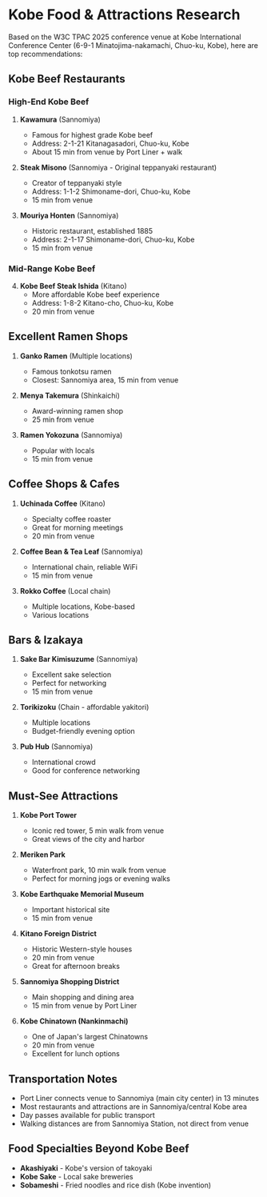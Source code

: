 # Kobe Food & Attractions Research

Based on the W3C TPAC 2025 conference venue at Kobe International Conference Center (6-9-1 Minatojima-nakamachi, Chuo-ku, Kobe), here are top recommendations:

## Kobe Beef Restaurants

### High-End Kobe Beef
1. **Kawamura** (Sannomiya)
   - Famous for highest grade Kobe beef
   - Address: 2-1-21 Kitanagasadori, Chuo-ku, Kobe
   - About 15 min from venue by Port Liner + walk

2. **Steak Misono** (Sannomiya - Original teppanyaki restaurant)
   - Creator of teppanyaki style
   - Address: 1-1-2 Shimoname-dori, Chuo-ku, Kobe
   - 15 min from venue

3. **Mouriya Honten** (Sannomiya)
   - Historic restaurant, established 1885
   - Address: 2-1-17 Shimoname-dori, Chuo-ku, Kobe
   - 15 min from venue

### Mid-Range Kobe Beef
4. **Kobe Beef Steak Ishida** (Kitano)
   - More affordable Kobe beef experience
   - Address: 1-8-2 Kitano-cho, Chuo-ku, Kobe
   - 20 min from venue

## Excellent Ramen Shops

1. **Ganko Ramen** (Multiple locations)
   - Famous tonkotsu ramen
   - Closest: Sannomiya area, 15 min from venue

2. **Menya Takemura** (Shinkaichi)
   - Award-winning ramen shop
   - 25 min from venue

3. **Ramen Yokozuna** (Sannomiya)
   - Popular with locals
   - 15 min from venue

## Coffee Shops & Cafes

1. **Uchinada Coffee** (Kitano)
   - Specialty coffee roaster
   - Great for morning meetings
   - 20 min from venue

2. **Coffee Bean & Tea Leaf** (Sannomiya)
   - International chain, reliable WiFi
   - 15 min from venue

3. **Rokko Coffee** (Local chain)
   - Multiple locations, Kobe-based
   - Various locations

## Bars & Izakaya

1. **Sake Bar Kimisuzume** (Sannomiya)
   - Excellent sake selection
   - Perfect for networking
   - 15 min from venue

2. **Torikizoku** (Chain - affordable yakitori)
   - Multiple locations
   - Budget-friendly evening option

3. **Pub Hub** (Sannomiya)
   - International crowd
   - Good for conference networking

## Must-See Attractions

1. **Kobe Port Tower**
   - Iconic red tower, 5 min walk from venue
   - Great views of the city and harbor

2. **Meriken Park**
   - Waterfront park, 10 min walk from venue
   - Perfect for morning jogs or evening walks

3. **Kobe Earthquake Memorial Museum**
   - Important historical site
   - 15 min from venue

4. **Kitano Foreign District**
   - Historic Western-style houses
   - 20 min from venue
   - Great for afternoon breaks

5. **Sannomiya Shopping District**
   - Main shopping and dining area
   - 15 min from venue by Port Liner

6. **Kobe Chinatown (Nankinmachi)**
   - One of Japan's largest Chinatowns
   - 20 min from venue
   - Excellent for lunch options

## Transportation Notes
- Port Liner connects venue to Sannomiya (main city center) in 13 minutes
- Most restaurants and attractions are in Sannomiya/central Kobe area
- Day passes available for public transport
- Walking distances are from Sannomiya Station, not direct from venue

## Food Specialties Beyond Kobe Beef
- **Akashiyaki** - Kobe's version of takoyaki
- **Kobe Sake** - Local sake breweries
- **Sobameshi** - Fried noodles and rice dish (Kobe invention)